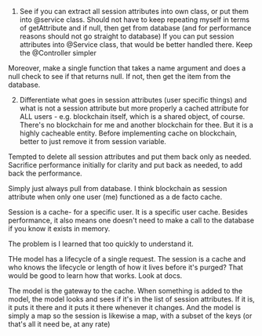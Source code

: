 1. See if you can extract all session attributes into own class, or put them into @service class. Should not have to 
   keep repeating myself in terms of getAttribute and if null, then get from database (and for performance reasons 
   should not go straight to database)
If you can put session attributes into @Service class, that would be better handled there. Keep the @Controller simpler

Moreover, make a single function that takes a name argument and does a null check to see if that returns null. If 
not, then get the item from the database.

2. Differentiate what goes in session attributes (user specific things) and what is not a session attribute but more 
   properly a cached attribute for ALL users - e.g. blockchain itself, which is a shared object, of course. There's 
   no blockchain for me and another blockchain for thee. But it is a highly cacheable entity. Before implementing 
   cache on blockchain, better to just remove it from session variable. 


Tempted to delete all session attributes and put them back only as needed. Sacrifice performance initially for 
clarity and put back as needed, to add back the performance.

Simply just always pull from database. I think blockchain as session attribute when only one user (me) functioned as 
a de facto cache. 

Session is a cache- for a specific user. It is a specific user cache. Besides performance, it also means one doesn't 
need to make a call to the database if you know it exists in memory. 

The problem is I learned that too quickly to understand it. 

THe model has a lifecycle of a single request. The session is a cache and who knows the lifecycle or length of how 
it lives before it's purged? That would be good to learn how that works. Look at docs. 

The model is the gateway to the cache. When something is added to the model, the model looks and sees if it's in the 
list of session attributes. If it is, it puts it there and it puts it there whenever it changes. And the model is 
simply a map so the session is likewise a map, with a subset of the keys (or that's all it need be, at any rate)